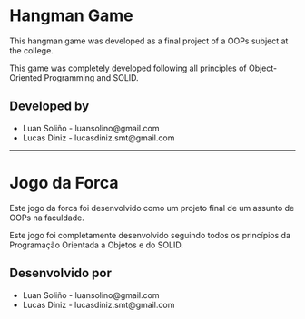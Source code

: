 # Hangman Game

This hangman game was developed as a final project of a OOPs subject at the college.

This game was completely developed following all principles of Object-Oriented Programming and SOLID.

<h2>Developed by</h2>
<ul>
  <li>Luan Soliño - luansolino@gmail.com</li>
  <li>Lucas Diniz - lucasdiniz.smt@gmail.com</li>
</ul>
<hr>

# Jogo da Forca

Este jogo da forca foi desenvolvido como um projeto final de um assunto de OOPs na faculdade.

Este jogo foi completamente desenvolvido seguindo todos os princípios da Programação Orientada a Objetos e do SOLID.

<h2>Desenvolvido por</h2>
<ul>
  <li>Luan Soliño - luansolino@gmail.com</li>
  <li>Lucas Diniz - lucasdiniz.smt@gmail.com</li>
</ul>
